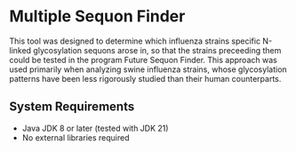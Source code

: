 # Multiple Sequon Finder

This tool was designed to determine which influenza strains specific N-linked glycosylation sequons arose in, so that the strains preceeding them could be tested in the program Future Sequon Finder.
This approach was used primarily when analyzing swine influenza strains, whose glycosylation patterns have been
less rigorously studied than their human counterparts.

## System Requirements

- Java JDK 8 or later (tested with JDK 21)
- No external libraries required